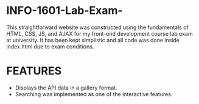 # INFO-1601-Lab-Exam-

This straightforward website was constructed using the fundamentals of HTML, CSS, JS, and AJAX for my front-end development course lab exam at university. It has been kept simplistic and all code was done inside index.html due to exam conditions.

# FEATURES 
- Displays the API data in a gallery format.
- Searching was implemented as one of the interactive features.

